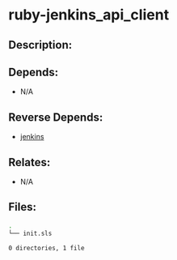 # ruby-jenkins_api_client

## Description:



## Depends:

  -  N/A

## Reverse Depends:

  -  [jenkins](salt/jenkins)

## Relates:

  -  N/A

## Files:

```bash
.
└── init.sls

0 directories, 1 file
```

